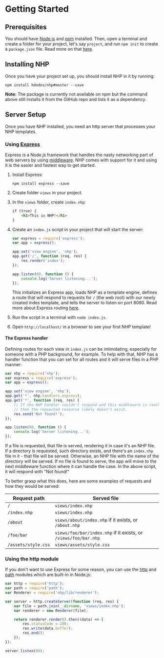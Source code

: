 # Getting Started

## Prerequisites

You should have [Node.js](https://nodejs.org/) and [npm](https://www.npmjs.com/) installed. Then, open a terminal and create a folder for your project, let's say `project`, and run `npm init` to create a `package.json` file. Read more on that [here](https://docs.npmjs.com/about-npm/).

## Installing NHP

Once you have your project set up, you should install NHP in it by running:

```
npm install hdodov/nhp#master --save
```

**Note:** The package is currently not available on npm but the command above still installs it from the GitHub repo and lists it as a dependency.

## Server Setup

Once you have NHP installed, you need an http server that processes your NHP templates.

### Using [Express](https://expressjs.com/)

Express is a Node.js framework that handles the nasty networking part of web servers by using [middleware](https://expressjs.com/en/guide/using-middleware.html). NHP comes with support for it and using it is the easier and fastest way to get started.

1. Install Express:

    ```
    npm install express --save
    ```

2. Create folder `views` in your project.

3. In the `views` folder, create `index.nhp`:

    ```html
    if (true) {
        <h1>This is NHP!</h1>
    }
    ```

4. Create an `index.js` script in your project that will start the server:

    ```js
    var express = require('express');
    var app = express();

    app.set('view engine', 'nhp');
    app.get('/', function (req, res) {
        res.render('index');
    });

    app.listen(80, function () {
        console.log('Server listening...');
    });
    ```

    This initializes an Express app, loads NHP as a template engine, defines a route that will respond to requests for `/` (the web root) with our newly created index template, and tells the server to listen on port 8080. Read more about Express routing [here](https://expressjs.com/en/guide/routing.html).

5. Run the script in a terminal with `node index.js`.

6. Open `http://localhost/` in a browser to see your first NHP template!

#### The Express handler

Defining routes for each view in `index.js` can be intimidating, especially for someone with a PHP background, for example. To help with that, NHP has a handler function that you can set for all routes and it will serve files in a PHP manner:

```js
var nhp = require('nhp');
var express = require('express');
var app = express();

app.set('view engine', 'nhp');
app.get('*', nhp.handlers.express);
app.get('*', function (req, res) {
    // If the NHP handler couldn't respond and this middleware is reached,
    // then the requested resource likely doesn't exist.
    res.send('Not found!');
});

app.listen(80, function () {
    console.log('Server listening...');
});
```

If a file is requested, that file is served, rendering it in case it's an NHP file. If a directory is requested, such directory exists, and there's an `index.nhp` file in it - that file will be served. Otherwise, an NHP file with the name of the directory will be served. If no file is found to serve, the app will move to the next middleware function where it can handle the case. In the above script, it will respond with "Not found!"

To better grasp what this does, here are some examples of requests and how they would be served:

| Request path | Served file |
| ------------ | ----------- |
| `/` | `views/index.nhp` |
| `/index.nhp` | `views/index.nhp` |
| `/about` | `views/about/index.nhp` if it exists, or `/about.nhp` |
| `/foo/bar` | `views/foo/bar/index.nhp` if it exists, or `/views/foo/bar.nhp` |
| `/assets/style.css` | `views/assets/style.css` |

### Using the http module

If you don't want to use Express for some reason, you can use the [http](https://nodejs.org/api/http.html) and [path](https://nodejs.org/api/path.html) modules which are built-in in Node.js:

```js
var http = require('http');
var path = require('path');
var Renderer = require('nhp/lib/renderer');

var server = http.createServer(function (req, res) {
    var file = path.join(__dirname, 'views/index.nhp');
    var renderer = new Renderer(file);

    return renderer.render().then((data) => {
        res.statusCode = 200;
        res.write(data.buffer);
        res.end();
    });
});

server.listen(80);
```